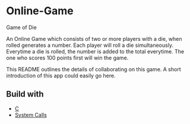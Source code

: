 # Online-Game
Game of Die

An Online Game which consists of two or more players with a die, when rolled generates a number. Each player will roll a die simultaneously. 
Everytime a die is rolled, the number is added to the total everytime. The one who scores 100 points first will win the game.

This README outlines the details of collaborating on this game. A short introduction of this app could easily go here.

## Build with
* [C](https://www.geeksforgeeks.org/c-language-set-1-introduction/)
* [System Calls](http://www.di.uevora.pt/~lmr/syscalls.html)

